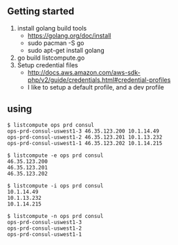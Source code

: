 ## Getting started
1) install golang build tools
    * https://golang.org/doc/install
    * sudo pacman -S go
    * sudo apt-get install golang
1) go build listcompute.go
1) Setup credential files
    * http://docs.aws.amazon.com/aws-sdk-php/v2/guide/credentials.html#credential-profiles
    * I like to setup a default profile, and a dev profile


## using
```
$ listcompute ops prd consul
ops-prd-consul-uswest1-3 46.35.123.200 10.1.14.49
ops-prd-consul-uswest1-2 46.35.123.201 10.1.13.232
ops-prd-consul-uswest1-1 46.35.123.202 10.1.14.215

$ listcompute -e ops prd consul
46.35.123.200
46.35.123.201
46.35.123.202

$ listcompute -i ops prd consul
10.1.14.49
10.1.13.232
10.1.14.215

$ listcompute -n ops prd consul
ops-prd-consul-uswest1-3
ops-prd-consul-uswest1-2
ops-prd-consul-uswest1-1
```
